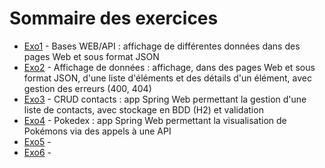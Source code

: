 # Sommaire des exercices

- [Exo1](./exo1/) - Bases WEB/API : affichage de différentes données dans des pages Web et sous format JSON
- [Exo2](./exo2/) - Affichage de données : affichage, dans des pages Web et sous format JSON, d'une liste d'éléments et des détails d'un élément, avec gestion des erreurs (400, 404)
- [Exo3](./exo3/) - CRUD contacts : app Spring Web permettant la gestion d'une liste de contacts, avec stockage en BDD (H2) et validation
- [Exo4](./exo4/) - Pokedex : app Spring Web permettant la visualisation de Pokémons via des appels à une API
- [Exo5](./exo5/) - 
- [Exo6](./exo6/) - 